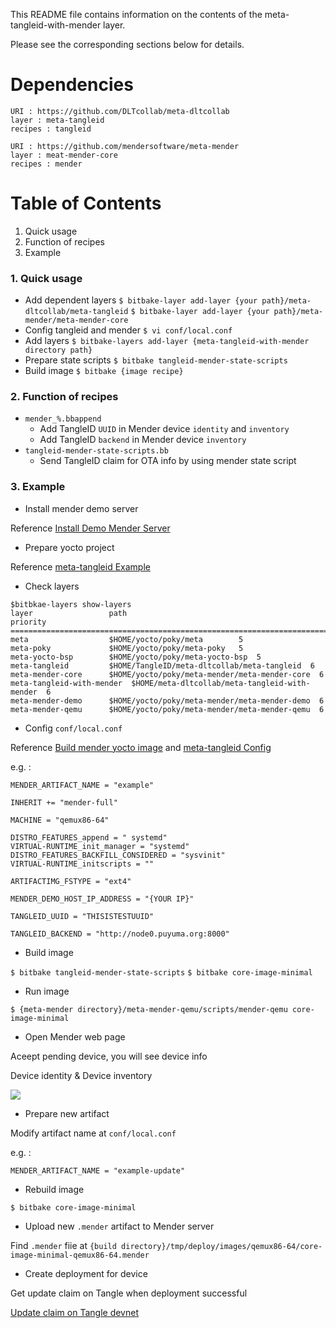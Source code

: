 This README file contains information on the contents of the meta-tangleid-with-mender layer.

Please see the corresponding sections below for details.

# Dependencies

```
URI : https://github.com/DLTcollab/meta-dltcollab
layer : meta-tangleid
recipes : tangleid
```
```
URI : https://github.com/mendersoftware/meta-mender
layer : meat-mender-core
recipes : mender
```

# Table of Contents

  1. Quick usage
  2. Function of recipes 
  3. Example

### 1. Quick usage

- Add dependent layers
`$ bitbake-layer add-layer {your path}/meta-dltcollab/meta-tangleid`
`$ bitbake-layer add-layer {your path}/meta-mender/meta-mender-core`
- Config tangleid and mender
`$ vi conf/local.conf`
- Add layers
`$ bitbake-layers add-layer {meta-tangleid-with-mender directory path}`
- Prepare state scripts
`$ bitbake tangleid-mender-state-scripts`
- Build image
`$ bitbake {image recipe}`

### 2. Function of recipes 

- `mender_%.bbappend`
    - Add TangleID `UUID` in Mender device `identity` and `inventory`
    - Add TangleID `backend` in Mender device `inventory`
- `tangleid-mender-state-scripts.bb`
    - Send TangleID claim for OTA info by using mender state script

### 3. Example

- Install mender demo server

Reference [Install Demo Mender Server](https://docs.mender.io/getting-started/create-a-test-environment)

- Prepare yocto project

Reference [meta-tangleid Example](https://github.com/DLTcollab/meta-dltcollab/tree/master/meta-tangleid#3-example)

- Check layers

```
$bitbkae-layers show-layers
layer                 path                                      priority
==========================================================================
meta                  $HOME/yocto/poky/meta        5
meta-poky             $HOME/yocto/poky/meta-poky   5
meta-yocto-bsp        $HOME/yocto/poky/meta-yocto-bsp  5
meta-tangleid         $HOME/TangleID/meta-dltcollab/meta-tangleid  6
meta-mender-core      $HOME/yocto/poky/meta-mender/meta-mender-core  6
meta-tangleid-with-mender  $HOME/meta-dltcollab/meta-tangleid-with-mender  6
meta-mender-demo      $HOME/yocto/poky/meta-mender/meta-mender-demo  6
meta-mender-qemu      $HOME/yocto/poky/meta-mender/meta-mender-qemu  6
```

- Config `conf/local.conf`

Reference [Build mender yocto image](https://docs.mender.io/artifacts/building-mender-yocto-image) and [meta-tangleid Config](https://github.com/DLTcollab/meta-dltcollab/tree/master/meta-tangleid#2-config-variables)

e.g. :
```shell
MENDER_ARTIFACT_NAME = "example"

INHERIT += "mender-full"

MACHINE = "qemux86-64"

DISTRO_FEATURES_append = " systemd"
VIRTUAL-RUNTIME_init_manager = "systemd"
DISTRO_FEATURES_BACKFILL_CONSIDERED = "sysvinit"
VIRTUAL-RUNTIME_initscripts = ""

ARTIFACTIMG_FSTYPE = "ext4"

MENDER_DEMO_HOST_IP_ADDRESS = "{YOUR IP}"

TANGLEID_UUID = "THISISTESTUUID"

TANGLEID_BACKEND = "http://node0.puyuma.org:8000"
```

- Build image

`$ bitbake tangleid-mender-state-scripts`
`$ bitbake core-image-minimal`

- Run image

`$ {meta-mender directory}/meta-mender-qemu/scripts/mender-qemu core-image-minimal
`
- Open Mender web page

Aceept pending device, you will see device info

Device identity & Device inventory

![](https://i.imgur.com/DssWVIA.png)

- Prepare new artifact

Modify artifact name at `conf/local.conf`

e.g. :
```
MENDER_ARTIFACT_NAME = "example-update"
```

- Rebuild image

`$ bitbake core-image-minimal`

- Upload new `.mender` artifact to Mender server

Find `.mender` fiie at `{build directory}/tmp/deploy/images/qemux86-64/core-image-minimal-qemux86-64.mender`

- Create deployment for device

Get update claim on Tangle when deployment successful

[Update claim on Tangle devnet](https://devnet.thetangle.org/transaction/JTJYGBRUQFLDX9NYKPCHORXYBGRCHOZHBOWWGSMYPCK9SMBUTRNQBXWXPXUQJNHIBTOQOWCBYDSGJP999)